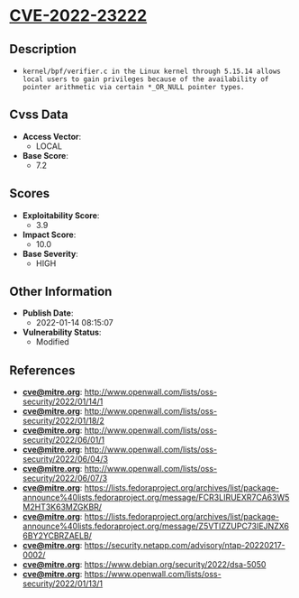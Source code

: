 
# [CVE-2022-23222](http://www.openwall.com/lists/oss-security/2022/01/14/1)

## Description

- `kernel/bpf/verifier.c in the Linux kernel through 5.15.14 allows local users to gain privileges because of the availability of pointer arithmetic via certain *_OR_NULL pointer types.`

## Cvss Data

- **Access Vector**:
  - LOCAL
- **Base Score**:
  - 7.2

## Scores

- **Exploitability Score**:
  - 3.9
- **Impact Score**:
  - 10.0
- **Base Severity**:
  - HIGH

## Other Information

- **Publish Date**:
  - 2022-01-14 08:15:07
- **Vulnerability Status**:
  - Modified

## References

- **cve@mitre.org**: http://www.openwall.com/lists/oss-security/2022/01/14/1
- **cve@mitre.org**: http://www.openwall.com/lists/oss-security/2022/01/18/2
- **cve@mitre.org**: http://www.openwall.com/lists/oss-security/2022/06/01/1
- **cve@mitre.org**: http://www.openwall.com/lists/oss-security/2022/06/04/3
- **cve@mitre.org**: http://www.openwall.com/lists/oss-security/2022/06/07/3
- **cve@mitre.org**: https://lists.fedoraproject.org/archives/list/package-announce%40lists.fedoraproject.org/message/FCR3LIRUEXR7CA63W5M2HT3K63MZGKBR/
- **cve@mitre.org**: https://lists.fedoraproject.org/archives/list/package-announce%40lists.fedoraproject.org/message/Z5VTIZZUPC73IEJNZX66BY2YCBRZAELB/
- **cve@mitre.org**: https://security.netapp.com/advisory/ntap-20220217-0002/
- **cve@mitre.org**: https://www.debian.org/security/2022/dsa-5050
- **cve@mitre.org**: https://www.openwall.com/lists/oss-security/2022/01/13/1
